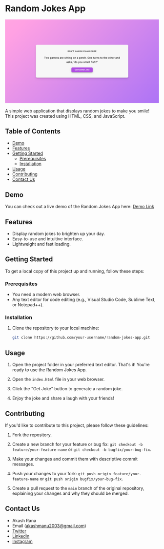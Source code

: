 # Random Jokes App

![Random Jokes App Screenshot](jokes.png)

A simple web application that displays random jokes to make you smile! This project was created using HTML, CSS, and JavaScript.

## Table of Contents

- [Demo](#demo)
- [Features](#features)
- [Getting Started](#getting-started)
  - [Prerequisites](#prerequisites)
  - [Installation](#installation)
- [Usage](#usage)
- [Contributing](#contributing)
- [Contact Us](#contact-us)


## Demo

You can check out a live demo of the Random Jokes App here: [Demo Link](https://your-demo-link-here.com)

## Features

- Display random jokes to brighten up your day.
- Easy-to-use and intuitive interface.
- Lightweight and fast loading.

## Getting Started

To get a local copy of this project up and running, follow these steps:

### Prerequisites

- You need a modern web browser.
- Any text editor for code editing (e.g., Visual Studio Code, Sublime Text, or Notepad++).

### Installation

1. Clone the repository to your local machine:

   ```bash
   git clone https://github.com/your-username/random-jokes-app.git
   ```
   
## Usage

1. Open the project folder in your preferred text editor.
   That's it! You're ready to use the Random Jokes App.

2. Open the `index.html` file in your web browser.

3. Click the "Get Joke" button to generate a random joke.

4. Enjoy the joke and share a laugh with your friends!

## Contributing

If you'd like to contribute to this project, please follow these guidelines:

1. Fork the repository.

2. Create a new branch for your feature or bug fix: `git checkout -b feature/your-feature-name` or `git checkout -b bugfix/your-bug-fix`.

3. Make your changes and commit them with descriptive commit messages.

4. Push your changes to your fork: `git push origin feature/your-feature-name` or `git push origin bugfix/your-bug-fix`.

5. Create a pull request to the `main` branch of the original repository, explaining your changes and why they should be merged.

## Contact Us

- Akash Rana
- Email (akashmanu2003@gmail.com)
- [Twitter](https://twitter.com/Akash08_18)
- [LinkedIn](https://www.linkedin.com/in/akashrana18)
- [Instagram](https://www.instagram.com/codewithakash/)


